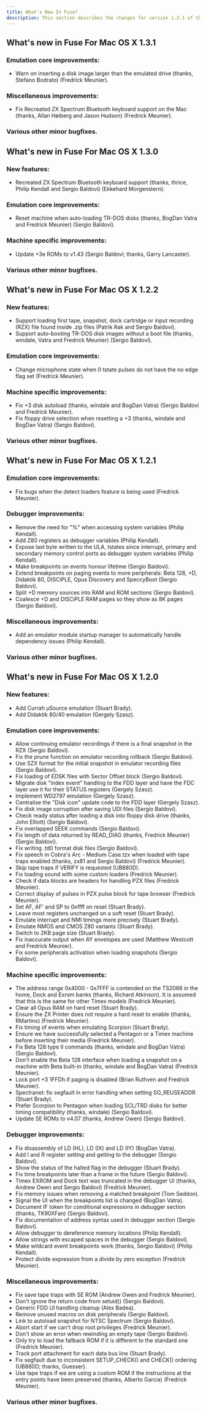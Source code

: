 ```yaml
---
title: What's New In Fuse?
description: This section describes the changes for version 1.3.1 of the Fuse emulator.
---
```


## What's new in Fuse For Mac OS X 1.3.1

### Emulation core improvements:
* Warn on inserting a disk image larger than the emulated drive (thanks,
  Stefano Bodrato) (Fredrick Meunier).

### Miscellaneous improvements:
* Fix Recreated ZX Spectrum Bluetooth keyboard support on the Mac (thanks, Allan
  Høiberg and Jason Hudson) (Fredrick Meunier).

### Various other minor bugfixes.

## What's new in Fuse For Mac OS X 1.3.0

### New features:
* Recreated ZX Spectrum Bluetooth keyboard support (thanks, thrice, Philip
  Kendall and Sergio Baldoví) (Ekkehard Morgenstern).

### Emulation core improvements:
* Reset machine when auto-loading TR-DOS disks (thanks, BogDan Vatra and
  Fredrick Meunier) (Sergio Baldoví).

### Machine specific improvements:
* Update +3e ROMs to v1.43 (Sergio Baldoví; thanks, Garry Lancaster).

### Various other minor bugfixes.

## What's new in Fuse For Mac OS X 1.2.2

### New features:
* Support loading first tape, snapshot, dock cartridge or input recording (RZX)
  file found inside .zip files (Patrik Rak and Sergio Baldoví).
* Support auto-booting TR-DOS disk images without a boot file (thanks, windale,
  Vatra and Fredrick Meunier) (Sergio Baldoví).

### Emulation core improvements:
* Change microphone state when 0 tstate pulses do not have the no edge flag set
  (Fredrick Meunier).

### Machine specific improvements:
* Fix +3 disk autoload (thanks, windale and BogDan Vatra) (Sergio Baldoví and
  Fredrick Meunier).
* Fix floppy drive selection when resetting a +3 (thanks, windale and BogDan
  Vatra) (Sergio Baldoví).

### Various other minor bugfixes.

## What's new in Fuse For Mac OS X 1.2.1

### Emulation core improvements:
* Fix bugs when the detect loaders feature is being used (Fredrick Meunier).

### Debugger improvements:
* Remove the need for "%" when accessing system variables (Philip Kendall).
* Add Z80 registers as debugger variables (Philip Kendall).
* Expose last byte written to the ULA, tstates since interrupt, primary and
  secondary memory control ports as debugger system variables (Philip Kendall).
* Make breakpoints on events honour lifetime (Sergio Baldoví).
* Extend breakpoints on paging events to more peripherals: Beta 128, +D,
  Didaktik 80, DISCiPLE, Opus Discovery and SpeccyBoot (Sergio Baldoví).
* Split +D memory sources into RAM and ROM sections (Sergio Baldoví).
* Coalesce +D and DISCiPLE RAM pages so they show as 8K pages (Sergio Baldoví).

### Miscellaneous improvements:
* Add an emulator module startup manager to automatically handle dependency
  issues (Philip Kendall).

### Various other minor bugfixes.

## What's new in Fuse For Mac OS X 1.2.0

### New features:
* Add Currah µSource emulation (Stuart Brady).
* Add Didaktik 80/40 emulation (Gergely Szasz).

### Emulation core improvements:
* Allow continuing emulator recordings if there is a final snapshot in the RZX
  (Sergio Baldoví).
* Fix the prune function on emulator recording rollback (Sergio Baldoví).
* Use SZX format for the initial snapshot in emulator recording files (Sergio
  Baldoví).
* Fix loading of EDSK files with Sector Offset block (Sergio Baldoví).
* Migrate disk "index event" handling to the FDD layer and have the FDC layer
  use it for their STATUS registers (Gergely Szasz).
* Implement WD2797 emulation (Gergely Szasz).
* Centralise the "Disk icon" update code to the FDD layer (Gergely Szasz).
* Fix disk image corruption after saving UDI files (Sergio Baldoví).
* Check ready status after loading a disk into floppy disk drive (thanks, John
  Elliott) (Sergio Baldoví).
* Fix overlapped SEEK commands (Sergio Baldoví).
* Fix length of data returned by READ_DIAG (thanks, Fredrick Meunier) (Sergio
  Baldoví).
* Fix writing .td0 format disk files (Sergio Baldoví).
* Fix speech in Cobra's Arc - Medium Case.tzx when loaded with tape traps
  enabled (thanks, zx81 and Sergio Baldoví) (Fredrick Meunier).
* Skip tape traps if VERIFY is requested (UB880D).
* Fix loading sound with some custom loaders (Fredrick Meunier).
* Check if data blocks are headers for handling PZX files (Fredrick Meunier).
* Correct display of pulses in PZX pulse block for tape browser (Fredrick
  Meunier).
* Set AF, AF' and SP to 0xffff on reset (Stuart Brady).
* Leave most registers unchanged on a soft reset (Stuart Brady).
* Emulate interrupt and NMI timings more precisely (Stuart Brady).
* Emulate NMOS and CMOS Z80 variants (Stuart Brady).
* Switch to 2KB page size (Stuart Brady).
* Fix inaccurate output when AY envelopes are used (Matthew Westcott and
  Fredrick Meunier).
* Fix some peripherals activation when loading snapshots (Sergio Baldoví).

### Machine specific improvements:
* The address range 0x4000 - 0x7FFF is contended on the TS2068 in the home, Dock
  and Exrom banks (thanks, Richard Atkinson). It is assumed that this is the
  same for other Timex models (Fredrick Meunier).
* Clear all Opus RAM on hard reset (Stuart Brady).
* Ensure the ZX Printer does not require a hard reset to enable (thanks,
  RMartins) (Fredrick Meunier).
* Fix timing of events when emulating Scorpion (Stuart Brady).
* Ensure we have successfully selected a Pentagon or a Timex machine before
  inserting their media (Fredrick Meunier).
* Fix Beta 128 type II commands (thanks, windale and BogDan Vatra) (Sergio
  Baldoví).
* Don't enable the Beta 128 interface when loading a snapshot on a machine with
  Beta built-in (thanks, windale and BogDan Vatra) (Fredrick Meunier).
* Lock port +3 1FFDh if paging is disabled (Brian Ruthven and Fredrick Meunier).
* Spectranet: fix segfault in error handling when setting SO_REUSEADDR (Stuart
  Brady).
* Prefer Scorpion to Pentagon when loading SCL/TRD disks for better timing
  compatibility (thanks, windale) (Sergio Baldoví).
* Update SE ROMs to v4.07 (thanks, Andrew Owen) (Sergio Baldoví).

### Debugger improvements:
* Fix disassembly of LD (HL), LD (IX) and LD (IY) (BogDan Vatra).
* Add I and R register setting and getting to the debugger (Sergio Baldoví).
* Show the status of the halted flag in the debugger (Stuart Brady).
* Fix time breakpoints later than a frame in the future (Sergio Baldoví).
* Timex EXROM and Dock text was truncated in the debugger UI (thanks, Andrew
  Owen and Sergio Baldoví) (Fredrick Meunier).
* Fix memory issues when removing a matched breakpoint (Tom Seddon).
* Signal the UI when the breakpoints list is changed (BogDan Vatra).
* Document IF token for conditional expressions in debugger section (thanks,
  TK90XFan) (Sergio Baldoví).
* Fix documentation of address syntax used in debugger section (Sergio Baldoví).
* Allow debugger to dereference memory locations (Philip Kendall).
* Allow strings with escaped spaces in the debugger (Sergio Baldoví).
* Make wildcard event breakpoints work (thanks, Sergio Baldoví) (Philip
  Kendall).
* Protect divide expression from a divide by zero exception (Fredrick Meunier).

### Miscellaneous improvements:
* Fix save tape traps with SE ROM (Andrew Owen and Fredrick Meunier).
* Don't ignore the return code from setuid() (Sergio Baldoví).
* Generic FDD UI handling cleanup (Alex Badea).
* Remove unused macros on disk peripherals (Sergio Baldoví).
* Link to autoload snapshot for NTSC Spectrum (Sergio Baldoví).
* Abort start if we can't drop root privileges (Fredrick Meunier).
* Don't show an error when rewinding an empty tape (Sergio Baldoví).
* Only try to load the fallback ROM if it is different to the standard one
  (Fredrick Meunier).
* Track port attachment for each data bus line (Stuart Brady).
* Fix segfault due to inconsistent SETUP_CHECK() and CHECK() ordering (UB880D;
  thanks, Guesser).
* Use tape traps if we are using a custom ROM if the instructions at the entry
  points have been preserved (thanks, Alberto Garcia) (Fredrick Meunier).

### Various other minor bugfixes.

